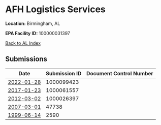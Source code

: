 # AFH Logistics Services

**Location:** Birmingham, AL

**EPA Facility ID:** 100000031397

[Back to AL Index](../../index.md)

## Submissions

| Date | Submission ID | Document Control Number |
|------|--------------|-------------------------|
| [2022-01-28](submissions/1000099423.md) | 1000099423 |  |
| [2017-01-23](submissions/1000061557.md) | 1000061557 |  |
| [2012-03-02](submissions/1000026397.md) | 1000026397 |  |
| [2007-03-01](submissions/47738.md) | 47738 |  |
| [1999-06-14](submissions/2590.md) | 2590 |  |
